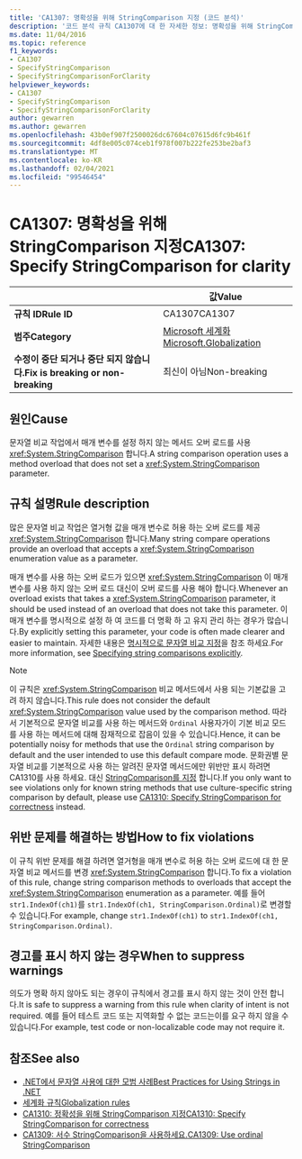 ```yaml
---
title: 'CA1307: 명확성을 위해 StringComparison 지정 (코드 분석)'
description: '코드 분석 규칙 CA1307에 대 한 자세한 정보: 명확성을 위해 StringComparison 지정'
ms.date: 11/04/2016
ms.topic: reference
f1_keywords:
- CA1307
- SpecifyStringComparison
- SpecifyStringComparisonForClarity
helpviewer_keywords:
- CA1307
- SpecifyStringComparison
- SpecifyStringComparisonForClarity
author: gewarren
ms.author: gewarren
ms.openlocfilehash: 43b0ef907f2500026dc67604c07615d6fc9b461f
ms.sourcegitcommit: 4df8e005c074ceb1f978f007b222fe253be2baf3
ms.translationtype: MT
ms.contentlocale: ko-KR
ms.lasthandoff: 02/04/2021
ms.locfileid: "99546454"
---
```

# <a name="ca1307-specify-stringcomparison-for-clarity"></a><span data-ttu-id="76aa0-103">CA1307: 명확성을 위해 StringComparison 지정</span><span class="sxs-lookup"><span data-stu-id="76aa0-103">CA1307: Specify StringComparison for clarity</span></span>

| | <span data-ttu-id="76aa0-104">값</span><span class="sxs-lookup"><span data-stu-id="76aa0-104">Value</span></span> |
|-|-|
| <span data-ttu-id="76aa0-105">**규칙 ID**</span><span class="sxs-lookup"><span data-stu-id="76aa0-105">**Rule ID**</span></span> |<span data-ttu-id="76aa0-106">CA1307</span><span class="sxs-lookup"><span data-stu-id="76aa0-106">CA1307</span></span>|
| <span data-ttu-id="76aa0-107">**범주**</span><span class="sxs-lookup"><span data-stu-id="76aa0-107">**Category**</span></span> |[<span data-ttu-id="76aa0-108">Microsoft 세계화</span><span class="sxs-lookup"><span data-stu-id="76aa0-108">Microsoft.Globalization</span></span>](globalization-warnings.md)|
| <span data-ttu-id="76aa0-109">**수정이 중단 되거나 중단 되지 않습니다.**</span><span class="sxs-lookup"><span data-stu-id="76aa0-109">**Fix is breaking or non-breaking**</span></span> |<span data-ttu-id="76aa0-110">최신이 아님</span><span class="sxs-lookup"><span data-stu-id="76aa0-110">Non-breaking</span></span>|

## <a name="cause"></a><span data-ttu-id="76aa0-111">원인</span><span class="sxs-lookup"><span data-stu-id="76aa0-111">Cause</span></span>

<span data-ttu-id="76aa0-112">문자열 비교 작업에서 매개 변수를 설정 하지 않는 메서드 오버 로드를 사용 <xref:System.StringComparison> 합니다.</span><span class="sxs-lookup"><span data-stu-id="76aa0-112">A string comparison operation uses a method overload that does not set a <xref:System.StringComparison> parameter.</span></span>

## <a name="rule-description"></a><span data-ttu-id="76aa0-113">규칙 설명</span><span class="sxs-lookup"><span data-stu-id="76aa0-113">Rule description</span></span>

<span data-ttu-id="76aa0-114">많은 문자열 비교 작업은 열거형 값을 매개 변수로 허용 하는 오버 로드를 제공 <xref:System.StringComparison> 합니다.</span><span class="sxs-lookup"><span data-stu-id="76aa0-114">Many string compare operations provide an overload that accepts a <xref:System.StringComparison> enumeration value as a parameter.</span></span>

<span data-ttu-id="76aa0-115">매개 변수를 사용 하는 오버 로드가 있으면 <xref:System.StringComparison> 이 매개 변수를 사용 하지 않는 오버 로드 대신이 오버 로드를 사용 해야 합니다.</span><span class="sxs-lookup"><span data-stu-id="76aa0-115">Whenever an overload exists that takes a <xref:System.StringComparison> parameter, it should be used instead of an overload that does not take this parameter.</span></span> <span data-ttu-id="76aa0-116">이 매개 변수를 명시적으로 설정 하 여 코드를 더 명확 하 고 유지 관리 하는 경우가 많습니다.</span><span class="sxs-lookup"><span data-stu-id="76aa0-116">By explicitly setting this parameter, your code is often made clearer and easier to maintain.</span></span> <span data-ttu-id="76aa0-117">자세한 내용은 [명시적으로 문자열 비교 지정](../../../standard/base-types/best-practices-strings.md#specifying-string-comparisons-explicitly)을 참조 하세요.</span><span class="sxs-lookup"><span data-stu-id="76aa0-117">For more information, see [Specifying string comparisons explicitly](../../../standard/base-types/best-practices-strings.md#specifying-string-comparisons-explicitly).</span></span>

> [!NOTE]
> <span data-ttu-id="76aa0-118">이 규칙은 <xref:System.StringComparison> 비교 메서드에서 사용 되는 기본값을 고려 하지 않습니다.</span><span class="sxs-lookup"><span data-stu-id="76aa0-118">This rule does not consider the default <xref:System.StringComparison> value used by the comparison method.</span></span> <span data-ttu-id="76aa0-119">따라서 기본적으로 문자열 비교를 사용 하는 메서드와 `Ordinal` 사용자가이 기본 비교 모드를 사용 하는 메서드에 대해 잠재적으로 잡음이 있을 수 있습니다.</span><span class="sxs-lookup"><span data-stu-id="76aa0-119">Hence, it can be potentially noisy for methods that use the `Ordinal` string comparison by default and the user intended to use this default compare mode.</span></span>
> <span data-ttu-id="76aa0-120">문화권별 문자열 비교를 기본적으로 사용 하는 알려진 문자열 메서드에만 위반만 표시 하려면 CA1310를 사용 하세요. 대신 [StringComparison를 지정](ca1310.md) 합니다.</span><span class="sxs-lookup"><span data-stu-id="76aa0-120">If you only want to see violations only for known string methods that use culture-specific string comparison by default, please use [CA1310: Specify StringComparison for correctness](ca1310.md) instead.</span></span>

## <a name="how-to-fix-violations"></a><span data-ttu-id="76aa0-121">위반 문제를 해결하는 방법</span><span class="sxs-lookup"><span data-stu-id="76aa0-121">How to fix violations</span></span>

<span data-ttu-id="76aa0-122">이 규칙 위반 문제를 해결 하려면 열거형을 매개 변수로 허용 하는 오버 로드에 대 한 문자열 비교 메서드를 변경 <xref:System.StringComparison> 합니다.</span><span class="sxs-lookup"><span data-stu-id="76aa0-122">To fix a violation of this rule, change string comparison methods to overloads that accept the <xref:System.StringComparison> enumeration as a parameter.</span></span> <span data-ttu-id="76aa0-123">예를 들어 `str1.IndexOf(ch1)`를 `str1.IndexOf(ch1, StringComparison.Ordinal)`로 변경할 수 있습니다.</span><span class="sxs-lookup"><span data-stu-id="76aa0-123">For example, change `str1.IndexOf(ch1)` to `str1.IndexOf(ch1, StringComparison.Ordinal)`.</span></span>

## <a name="when-to-suppress-warnings"></a><span data-ttu-id="76aa0-124">경고를 표시 하지 않는 경우</span><span class="sxs-lookup"><span data-stu-id="76aa0-124">When to suppress warnings</span></span>

<span data-ttu-id="76aa0-125">의도가 명확 하지 않아도 되는 경우이 규칙에서 경고를 표시 하지 않는 것이 안전 합니다.</span><span class="sxs-lookup"><span data-stu-id="76aa0-125">It is safe to suppress a warning from this rule when clarity of intent is not required.</span></span> <span data-ttu-id="76aa0-126">예를 들어 테스트 코드 또는 지역화할 수 없는 코드는이를 요구 하지 않을 수 있습니다.</span><span class="sxs-lookup"><span data-stu-id="76aa0-126">For example, test code or non-localizable code may not require it.</span></span>

## <a name="see-also"></a><span data-ttu-id="76aa0-127">참조</span><span class="sxs-lookup"><span data-stu-id="76aa0-127">See also</span></span>

- [<span data-ttu-id="76aa0-128">.NET에서 문자열 사용에 대한 모범 사례</span><span class="sxs-lookup"><span data-stu-id="76aa0-128">Best Practices for Using Strings in .NET</span></span>](../../../standard/base-types/best-practices-strings.md)
- [<span data-ttu-id="76aa0-129">세계화 규칙</span><span class="sxs-lookup"><span data-stu-id="76aa0-129">Globalization rules</span></span>](globalization-warnings.md)
- [<span data-ttu-id="76aa0-130">CA1310: 정확성을 위해 StringComparison 지정</span><span class="sxs-lookup"><span data-stu-id="76aa0-130">CA1310: Specify StringComparison for correctness</span></span>](ca1310.md)
- [<span data-ttu-id="76aa0-131">CA1309: 서수 StringComparison을 사용하세요.</span><span class="sxs-lookup"><span data-stu-id="76aa0-131">CA1309: Use ordinal StringComparison</span></span>](ca1309.md)
